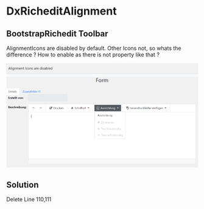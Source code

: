 # DxRicheditAlignment

## BootstrapRichedit Toolbar

AlignmentIcons are disabled by default. Other Icons not, so whats the difference ?
How to enable as there is not property like that ?


![Image Screenshot](RTUploadimageinPageControl/pic.PNG)

## Solution
Delete Line 110,111
